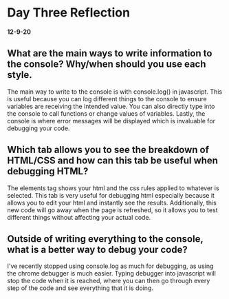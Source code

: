 # Day Three Reflection
__12-9-20__

## What are the main ways to write information to the console? Why/when should you use each style.
The main way to write to the console is with console.log() in javascript. This is useful because you can log different things to the console to ensure variables are receiving the intended value. You can also directly type into the console to call functions or change values of variables. Lastly, the console is where error messages will be displayed which is invaluable for debugging your code.

## Which tab allows you to see the breakdown of HTML/CSS and how can this tab be useful when debugging HTML?
The elements tag shows your html and the css rules applied to whatever is selected. This tab is very useful for debugging html especially because it allows you to edit your html and instantly see the results. Additionally, this new code will go away when the page is refreshed, so it allows you to test different things without affecting your actual code.

## Outside of writing everything to the console, what is a better way to debug your code?
I've recently stopped using console.log as much for debugging, as using the chrome debugger is much easier. Typing debugger into javascript will stop the code when it is reached, where you can then go through every step of the code and see everything that it is doing.